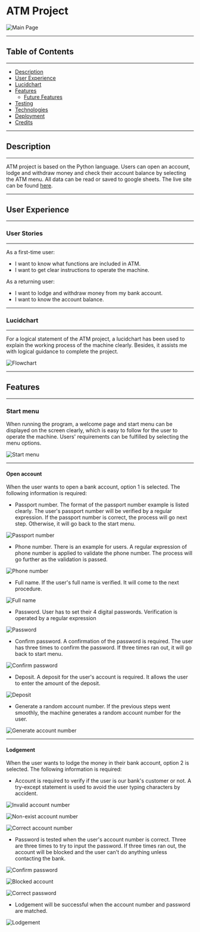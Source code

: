 # ATM Project

![Main Page](readme-assets/atm-main-page.png)

--------------------------------------

## Table of Contents

--------------------------------------


- [Description](#description)
- [User Experience](#user-experience)
- [Lucidchart](#lucidchart)
- [Features](#features)
    - [Future Features](#future-features)
- [Testing](#testing-and-issues-encountered)
- [Technologies](#technologies-used)
- [Deployment](#deployment-to-heroku)
- [Credits](#credits)

----------------------------------------

## Description
----------------------------------------

ATM project is based on the Python language. Users can open an account, lodge and withdraw money and check their account balance by selecting the ATM menu. All data can be read or saved to google sheets. The live site can be found [here](https://atm-project.herokuapp.com/).


----------------------------------------
## User Experience
----------------------------------------

### User Stories
----------------------------------------
As a first-time user:

- I want to know what functions are included in ATM.
- I want to get clear instructions to operate the machine.

As a returning user:

- I want to lodge and withdraw money from my bank account.
- I want to know the account balance.


----------------------------------------

### Lucidchart
----------------------------------------

For a logical statement of the ATM project, a lucidchart has been used to explain the working process of the machine clearly. Besides, it assists me with logical guidance to complete the project.

![Flowchart](readme-assets/atm-flowchart.png)


----------------------------------------
## Features
----------------------------------------

### Start menu

When running the program, a welcome page and start menu can be displayed on the screen clearly, which is easy to follow for the user to operate the machine. Users' requirements can be fulfilled by selecting the menu options.
  

![Start menu](readme-assets/start-menu.png)


----------------------------------------
#### Open account

When the user wants to open a bank account, option 1 is selected. The following information is required:

- Passport number. The format of the passport number example is listed clearly. The user's passport number will be verified by a regular expression. If the passport number is correct, the process will go next step. Otherwise, it will go back to the start menu.

![Passport number](readme-assets/passport-number.png)

- Phone number. There is an example for users. A regular expression of phone number is applied to validate the phone number. The process will go further as the validation is passed.

![Phone number](readme-assets/phone-number.png)

- Full name. If the user's full name is verified. It will come to the next procedure.

![Full name](readme-assets/full-name.png)

- Password. User has to set their 4 digital passwords. Verification is operated by a regular expression

![Password](readme-assets/set-password.png)

- Confirm password. A confirmation of the password is required. The user has three times to confirm the password. If three times ran out, it will go back to start menu.

![Confirm password](readme-assets/confirm-password.png)

- Deposit. A deposit for the user's account is required. It allows the user to enter the amount of the deposit.

![Deposit](readme-assets/deposit.png)

- Generate a random account number. If the previous steps went smoothly, the machine generates a random account number for the user.

![Generate account number](readme-assets/generate-random-account-number.png)

----------------------------------------
#### Lodgement

When the user wants to lodge the money in their bank account, option 2 is selected. The following information is required:

- Account is required to verify if the user is our bank's customer or not. A try-except statement is used to avoid the user typing characters by accident.

![Invalid account number](readme-assets/invalid-account-number.png)

![Non-exist account number](readme-assets/non-exist-account-number.png)

![Correct account number](readme-assets/correct-account-number.png)

- Password is tested when the user's account number is correct. Three are three times to try to input the password. If three times ran out, the account will be blocked and the user can't do anything unless contacting the bank.

![Confirm password](readme-assets/confirm-password.png)

![Blocked account](readme-assets/blocked-account.png)

![Correct password](readme-assets/correct-password.png)

- Lodgement will be successful when the account number and password are matched.

![Lodgement](readme-assets/lodgement-successful.png)





